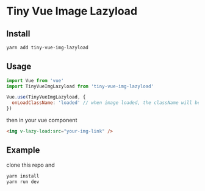 # Tiny Vue Image Lazyload

## Install

```bash
yarn add tiny-vue-img-lazyload
```

## Usage

```js
import Vue from 'vue'
import TinyVueImgLazyload from 'tiny-vue-img-lazyload'

Vue.use(TinyVueImgLazyload, {
  onLoadClassName: 'loaded' // when image loaded, the className will be attach to the dom
})
```

then in your vue component

```html
<img v-lazy-load:src="your-img-link" />
```

## Example

clone this repo and

```bash
yarn install
yarn run dev
```
